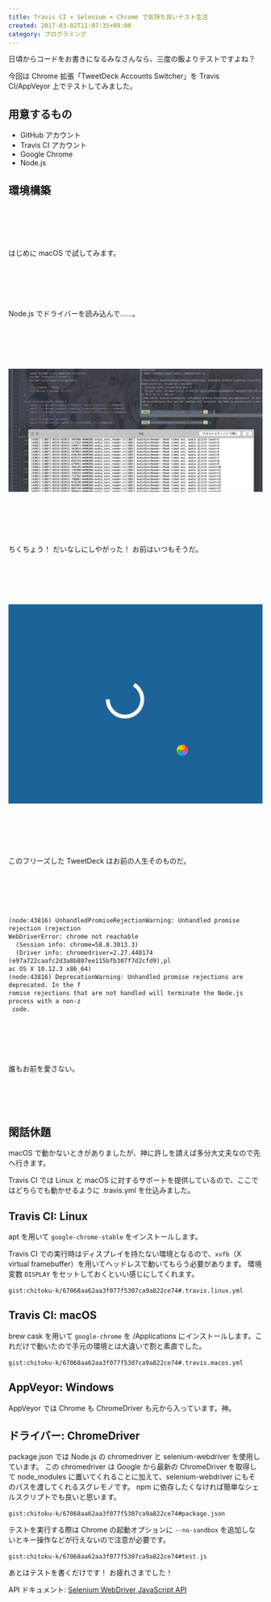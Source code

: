 ```yaml
---
title: Travis CI × Selenium × Chrome で気持ち良いテスト生活
created: 2017-03-02T11:07:35+09:00
category: プログラミング
---
```

日頃からコードをお書きになるみなさんなら、三度の飯よりテストですよね？

今回は Chrome 拡張「TweetDeck Accounts Switcher」を Travis CI/AppVeyor 上でテストしてみました。

## 用意するもの

- GitHub アカウント
- Travis CI アカウント
- Google Chrome
- Node.js

## 環境構築

<div class="text-center">
<p style="margin: 100px 0;">はじめに macOS で試してみます。</p>
<p style="margin: 100px 0;">Node.js でドライバーを読み込んで……。</p>
</div>

<!-- more -->

<div class="text-center">

![](../media/imac-chromedriver-hang.jpg)
<p style="margin: 100px 0;">ちくちょう！ だいなしにしやがった！ お前はいつもそうだ。</p>

![](../media/imac-tweetdeck-hang.png)
<p style="margin: 100px 0;">このフリーズした TweetDeck はお前の人生そのものだ。</p>
</div>

```
(node:43816) UnhandledPromiseRejectionWarning: Unhandled promise rejection (rejection
WebDriverError: chrome not reachable
  (Session info: chrome=58.0.3013.3)
  (Driver info: chromedriver=2.27.440174 (e97a722caafc2d3a8b807ee115bfb307f7d2cfd9),pl
ac OS X 10.12.3 x86_64)
(node:43816) DeprecationWarning: Unhandled promise rejections are deprecated. In the f
romise rejections that are not handled will terminate the Node.js process with a non-z
 code.
```

<div class="text-center">
<p style="margin: 100px 0;">誰もお前を愛さない。</p>
</div>

## 閑話休題

macOS で動かないときがありましたが、神に許しを請えば多分大丈夫なので先へ行きます。

Travis CI では Linux と macOS に対するサポートを提供しているので、ここではどちらでも動かせるように .travis.yml を仕込みました。

## Travis CI: Linux

apt を用いて `google-chrome-stable` をインストールします。

Travis CI での実行時はディスプレイを持たない環境となるので、`xvfb`（X virtual framebuffer）を用いてヘッドレスで動いてもらう必要があります。
環境変数 `DISPLAY` をセットしておくといい感じにしてくれます。

`gist:chitoku-k/67068aa62aa3f077f5307ca9a822ce74#.travis.linux.yml`

## Travis CI: macOS

brew cask を用いて `google-chrome` を /Applications にインストールします。これだけで動いたので手元の環境とは大違いで割と素直でした。

`gist:chitoku-k/67068aa62aa3f077f5307ca9a822ce74#.travis.macos.yml`

## AppVeyor: Windows

AppVeyor では Chrome も ChromeDriver も元から入っています。神。

## ドライバー: ChromeDriver

package.json では Node.js の chromedriver と selenium-webdriver を使用しています。
この chromedriver は Google から最新の ChromeDriver を取得して node_modules に置いてくれることに加えて、selenium-webdriver にもそのパスを渡してくれるスグレモノです。
npm に依存したくなければ簡単なシェルスクリプトでも良いと思います。

`gist:chitoku-k/67068aa62aa3f077f5307ca9a822ce74#package.json`

テストを実行する際は Chrome の起動オプションに `--no-sandbox` を追加しないとキー操作などが行えないので注意が必要です。

`gist:chitoku-k/67068aa62aa3f077f5307ca9a822ce74#test.js`

あとはテストを書くだけです！ お疲れさまでした！

API ドキュメント: [Selenium WebDriver JavaScript API](https://www.selenium.dev/selenium/docs/api/javascript/index.html)
